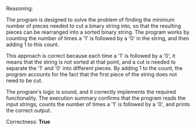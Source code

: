 Reasoning:

The program is designed to solve the problem of finding the minimum number of pieces needed to cut a binary string into, so that the resulting pieces can be rearranged into a sorted binary string. The program works by counting the number of times a '1' is followed by a '0' in the string, and then adding 1 to this count.

This approach is correct because each time a '1' is followed by a '0', it means that the string is not sorted at that point, and a cut is needed to separate the '1' and '0' into different pieces. By adding 1 to the count, the program accounts for the fact that the first piece of the string does not need to be cut.

The program's logic is sound, and it correctly implements the required functionality. The execution summary confirms that the program reads the input strings, counts the number of times a '1' is followed by a '0', and prints the correct output.

Correctness: **True**